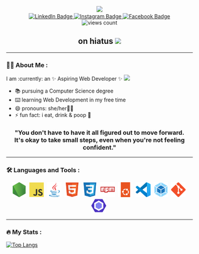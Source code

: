 <div id="header" align="center">
  <img src="https://64.media.tumblr.com/3383fc6fe1edfd7b33eeced6d2cbf7d9/tumblr_mxo61dIr4D1qm4xi6o1_500.gif" width="100"/>
  <div id="badges">
    <a href="https://www.linkedin.com/in/paula-joyce-ucol-876958291">
    <img src="https://img.shields.io/badge/LinkedIn-blue?style=for-the-badge&logo=linkedin&logoColor=white" alt="LinkedIn Badge"/>
    </a>
    <a href="https://www.instagram.com/paulajoyceucol/">
    <img src="https://img.shields.io/badge/Instagram-white?style=for-the-badge&logo=instagram&logoColor=blue" alt="Instagram Badge"/>
    </a>
    <a href="https://en.wikipedia.org/wiki/HTTP_404">
    <img src="https://img.shields.io/badge/Facebook-blue?style=for-the-badge&logo=facebook&logoColor=white" alt="Facebook Badge"/>
    </a>
  </div>
  <img src="https://komarev.com/ghpvc/?username=pj-pj-pj&style=flat-square&color=blue" alt="views count"/>
  <h2>
  on hiatus
  <img src="https://media.giphy.com/media/hvRJCLFzcasrR4ia7z/giphy.gif" width="30px"/>
</h2>
</div>

---

### :woman_technologist: About Me :
I am :currently: an ✨ Aspiring Web Developer ✨ <img src="https://media.giphy.com/media/WUlplcMpOCEmTGBtBW/giphy.gif" width="30">

- 📚 pursuing a Computer Science degree
- ⌨️ learning Web Development in my free time 
- 😄 pronouns: she/her🧚‍♀️
- ⚡ fun fact: i eat, drink & poop 💩
  
<div align="center">
  <h3>"You don't have to have it all figured out to move forward. <br>
  It's okay to take small steps, even when you're not feeling confident."</h3>
</div>

---

### :hammer_and_wrench: Languages and Tools :
<div align="center">
  <img src="https://github.com/devicons/devicon/blob/master/icons/nodejs/nodejs-original.svg" title="nodejs" alt="nodejs" width="40" height="40"/>&nbsp;
  <img src="https://github.com/devicons/devicon/blob/master/icons/javascript/javascript-original.svg" title="Javascript" alt="Javascript" width="40" height="40"/>&nbsp;
  <img src="https://github.com/devicons/devicon/blob/master/icons/java/java-original.svg" title="Java" alt="Java" width="40" height="40"/>&nbsp;
  <img src="https://github.com/devicons/devicon/blob/master/icons/html5/html5-original.svg" title="html5" alt="html5" width="40" height="40"/>&nbsp;
  <img src="https://github.com/devicons/devicon/blob/master/icons/css3/css3-original.svg" title="css3" alt="css3" width="40" height="40"/>&nbsp;
  <img src="https://github.com/devicons/devicon/blob/master/icons/npm/npm-original-wordmark.svg" title="npm" alt="npm" width="40" height="40"/>&nbsp;
  <img src="https://github.com/devicons/devicon/blob/master/icons/ubuntu/ubuntu-plain.svg" title="ubuntu" alt="ubuntu" width="40" height="40"/>&nbsp;
  <img src="https://github.com/devicons/devicon/blob/master/icons/vscode/vscode-original.svg" title="vscode" alt="vscode" width="40" height="40"/>&nbsp;
  <img src="https://github.com/devicons/devicon/blob/master/icons/webpack/webpack-original.svg" title="webpack" alt="webpack" width="40" height="40"/>&nbsp;
  <img src="https://github.com/devicons/devicon/blob/master/icons/git/git-original.svg" title="git" alt="git" width="40" height="40"/>&nbsp;
    <img src="https://github.com/devicons/devicon/blob/master/icons/eslint/eslint-original.svg" title="eslint" alt="eslint" width="40" height="40"/>&nbsp;
</div>

---

### :fire: My Stats :

<!-- [![GitHub Streak](http://github-readme-streak-stats.herokuapp.com?user=pj-pj-pj&theme=dark)](https://git.io/streak-stats) -->

[![Top Langs](https://github-readme-stats.vercel.app/api/top-langs/?username=pj-pj-pj&layout=compact&theme=vision-friendly-dark)](https://github.com/anuraghazra/github-readme-stats)
